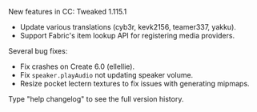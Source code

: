 New features in CC: Tweaked 1.115.1

* Update various translations (cyb3r, kevk2156, teamer337, yakku).
* Support Fabric's item lookup API for registering media providers.

Several bug fixes:
* Fix crashes on Create 6.0 (ellellie).
* Fix `speaker.playAudio` not updating speaker volume.
* Resize pocket lectern textures to fix issues with generating mipmaps.

Type "help changelog" to see the full version history.
